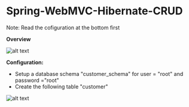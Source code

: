 # Spring-WebMVC-Hibernate-CRUD

Note: Read the cofiguration at the bottom first

**Overview**

![alt text](https://user-images.githubusercontent.com/28784098/53800035-26059b00-3f3c-11e9-8ea8-b686bd7b2e88.JPG)

**Configuration:**

- Setup a database schema "customer_schema" for user = "root" and password ="root"
- Create the following table "customer"

![alt text](https://user-images.githubusercontent.com/28784098/53800120-47ff1d80-3f3c-11e9-8e68-dce3d4275808.JPG)
